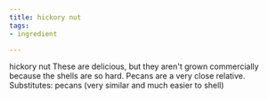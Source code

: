 ```yaml
---
title: hickory nut
tags:
- ingredient

---
```

hickory nut These are delicious, but they aren't grown commercially because the shells are so hard. Pecans are a very close relative. Substitutes: pecans (very similar and much easier to shell)
